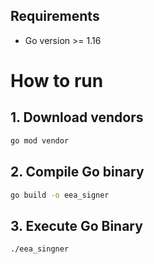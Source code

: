 ## Requirements
- Go version >= 1.16

# How to run

## 1. Download vendors
```bash
go mod vendor
```

## 2. Compile Go binary
```bash
go build -o eea_signer
```

## 3. Execute Go Binary
```bash
./eea_singner
```


